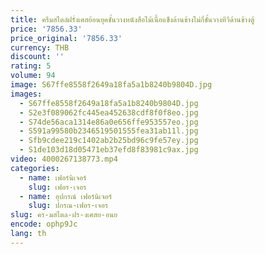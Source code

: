 ```yaml
---
title: ครีมสไตล์ฝรั่งเศสย้อนยุคชั้นวางหนังสือไม้เนื้อแข็งด้านข้างไม่กี่ชั้นวางทีวีด้านข้างตู้
price: '7856.33'
price_original: '7856.33'
currency: THB
discount: ''
rating: 5
volume: 94
image: S67ffe8558f2649a18fa5a1b8240b9804D.jpg
images:
  - S67ffe8558f2649a18fa5a1b8240b9804D.jpg
  - S2e3f089062fc445ea452638cdf8f0f8eo.jpg
  - S74de56aca1314e86a0e656ffe953557eo.jpg
  - S591a99580b2346519501555fea31ab11l.jpg
  - Sfb9cdee219c1402ab2b25bd96c9fe57ey.jpg
  - S1de103d18d05471eb37efd8f83981c9ax.jpg
video: 4000267138773.mp4
categories:
  - name: เฟอร์นิเจอร์
    slug: เฟอร-เจอร
  - name: อุปกรณ์ เฟอร์นิเจอร์
    slug: ปกรณ-เฟอร-เจอร
slug: คร-มสไตล-ฝร-งเศสย-อนย
encode: ophp9Jc
lang: th
---
```

  